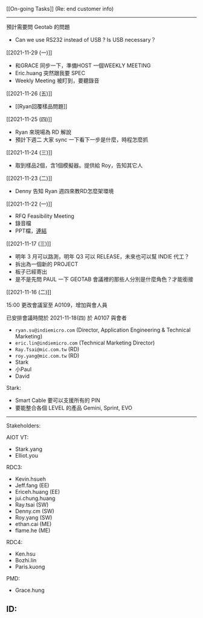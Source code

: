 [[On-going Tasks]]
(Re: end customer info)

---


預計需要問 Geotab 的問題
- Can we use RS232 instead of USB ? Is USB necessary？

[[2021-11-29 (一)]]
- 和GRACE 同步一下，準備HOST 一個WEEKLY MEETING
- Eric.huang 突然跟我要 SPEC
- Weekly Meeting 被盯到，要聽錄音


[[2021-11-26 (五)]] 
- [[Ryan回覆樣品問題]]


[[2021-11-25 (四)]]
- Ryan 來現場為 RD 解說
- 預計下週二 大家 sync 一下看下一步是什麼，時程怎麼抓

[[2021-11-24 (三)]]
- 取到樣品2個，含1個模擬器。提供給 Roy，告知其它人

[[2021-11-23 (二)]]
- Denny 告知 Ryan 週四來教RD怎麼架環境

[[2021-11-22 (一)]]
- RFQ Feasibility Meeting
- 錄音檔
- PPT檔，[連結](https://docs.google.com/presentation/d/1kTxEE9ZZdIr1WkKOGnNbc5hw0OElkF_w/edit?usp=sharing&ouid=112782493369308983971&rtpof=true&sd=true)

[[2021-11-17 (三)]]
- 明年 3 月可以路測，明年 Q3 可以 RELEASE，未來也可以幫 INDIE 代工？
- 拆出為一個新的 PROJECT
- 板子已經寄出
- 是不是先問 PAUL 一下 GEOTAB 會議裡的那些人分別是什麼角色？才能銜接

[[2021-11-16 (二)]]

15:00 更改會議室至 A0109，增加與會人員

已安排會議時間於 2021-11-18(四) 於 A0107 與會者
- `ryan.su@indiemicro.com` (Director, Application Engineering & Technical Marketing)
- `eric.lin@indiemicro.com` (Technical Marketing Director)
- `Ray.Tsai@mic.com.tw` (RD)
- `roy.yang@mic.com.tw` (RD)
- Stark
- 小Paul
- David

Stark: 
- Smart Cable 要可以支援所有的 PIN
- 要能整合各個 LEVEL 的產品 Gemini, Sprint, EVO

---

Stakeholders:

AIOT VT:
- Stark.yang
- Elliot.you

RDC3:
- Kevin.hsueh
- Jeff.fang (EE)
- Ericeh.huang (EE)
- jui.chung.huang
- Ray.tsai (SW)
- Denny.cm (SW)
- Roy.yang (SW)
- ethan.cai (ME)
- flame.he (ME)

RDC4:
- Ken.hsu
- Bozhi.lin
- Paris.kuong

PMD:
- Grace.hung

ID:
- 